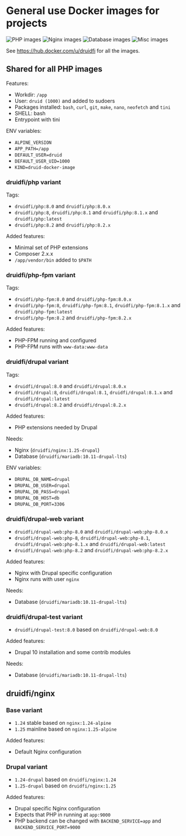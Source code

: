 # General use Docker images for projects

![PHP images](https://github.com/druidfi/docker-images/workflows/PHP%20images/badge.svg)
![Nginx images](https://github.com/druidfi/docker-images/workflows/Nginx%20images/badge.svg)
![Database images](https://github.com/druidfi/docker-images/workflows/Database%20images/badge.svg)
![Misc images](https://github.com/druidfi/docker-images/workflows/Misc%20images/badge.svg)

See https://hub.docker.com/u/druidfi for all the images.

## Shared for all PHP images

Features:

- Workdir: `/app`
- User: `druid (1000)` and added to sudoers
- Packages installed: `bash`, `curl`, `git`, `make`, `nano`, `neofetch` and `tini`
- SHELL: bash
- Entrypoint with tini

ENV variables:

- `ALPINE_VERSION`
- `APP_PATH=/app`
- `DEFAULT_USER=druid`
- `DEFAULT_USER_UID=1000`
- `KIND=druid-docker-image`

### druidfi/php variant

Tags:

- `druidfi/php:8.0` and `druidfi/php:8.0.x`
- `druidfi/php:8`, `druidfi/php:8.1` and `druidfi/php:8.1.x` and `druidfi/php:latest`
- `druidfi/php:8.2` and `druidfi/php:8.2.x`

Added features:

- Minimal set of PHP extensions
- Composer 2.x.x
- `/app/vendor/bin` added  to `$PATH`

### druidfi/php-fpm variant

Tags:

- `druidfi/php-fpm:8.0` and `druidfi/php-fpm:8.0.x`
- `druidfi/php-fpm:8`, `druidfi/php-fpm:8.1`, `druidfi/php-fpm:8.1.x` and `druidfi/php-fpm:latest`
- `druidfi/php-fpm:8.2` and `druidfi/php-fpm:8.2.x`

Added features:

- PHP-FPM running and configured
- PHP-FPM runs with `www-data:www-data`

### druidfi/drupal variant

Tags:

- `druidfi/drupal:8.0` and `druidfi/drupal:8.0.x`
- `druidfi/drupal:8`, `druidfi/drupal:8.1`, `druidfi/drupal:8.1.x` and `druidfi/drupal:latest`
- `druidfi/drupal:8.2` and `druidfi/drupal:8.2.x`

Added features:

- PHP extensions needed by Drupal

Needs:

- Nginx (`druidfi/nginx:1.25-drupal`)
- Database (`druidfi/mariadb:10.11-drupal-lts`)

ENV variables:

- `DRUPAL_DB_NAME=drupal`
- `DRUPAL_DB_USER=drupal`
- `DRUPAL_DB_PASS=drupal`
- `DRUPAL_DB_HOST=db`
- `DRUPAL_DB_PORT=3306`

### druidfi/drupal-web variant

- `druidfi/drupal-web:php-8.0` and `druidfi/drupal-web:php-8.0.x`
- `druidfi/drupal-web:php-8`, `druidfi/drupal-web:php-8.1`, `druidfi/drupal-web:php-8.1.x` and `druidfi/drupal-web:latest`
- `druidfi/drupal-web:php-8.2` and `druidfi/drupal-web:php-8.2.x`

Added features:

- Nginx with Drupal specific configuration
- Nginx runs with user `nginx`

Needs:

- Database (`druidfi/mariadb:10.11-drupal-lts`)

### druidfi/drupal-test variant

- `druidfi/drupal-test:8.0` based on `druidfi/drupal-web:8.0`

Added features:

- Drupal 10 installation and some contrib modules

Needs:

- Database (`druidfi/mariadb:10.11-drupal-lts`)

## druidfi/nginx

### Base variant

- `1.24` stable based on `nginx:1.24-alpine`
- `1.25` mainline based on `nginx:1.25-alpine`

Added features:

- Default Nginx configuration

### Drupal variant

- `1.24-drupal` based on `druidfi/nginx:1.24`
- `1.25-drupal` based on `druidfi/nginx:1.25`

Added features:

- Drupal specific Nginx configuration
- Expects that PHP in running at `app:9000`
- PHP backend can be changed with `BACKEND_SERVICE=app` and `BACKEND_SERVICE_PORT=9000`
